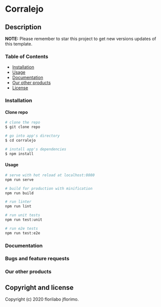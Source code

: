 # Corralejo

## Description


**NOTE:** Please remember to star this project to get new versions updates of this template.


### Table of Contents

- [Installation](#installation)
- [Usage](#usage)
- [Documentation](#documentation)
- [Our other products](#our-other-products)
- [License](#copyright-and-license)

### Installation

#### Clone repo

``` bash
# clone the repo
$ git clone repo

# go into app's directory
$ cd corralejo

# install app's dependencies
$ npm install
```

#### Usage

``` bash
# serve with hot reload at localhost:8080
npm run serve

# build for production with minification
npm run build

# run linter
npm run lint

# run unit tests
npm run test:unit

# run e2e tests
npm run test:e2e

```

### Documentation

### Bugs and feature requests

### Our other products

## Copyright and license

Copyright (c) 2020 florilabo jflorimo.
